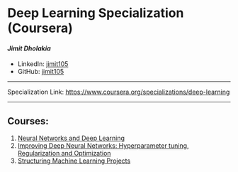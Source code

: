 # Deep Learning Specialization (Coursera)

#### *Jimit Dholakia*

* LinkedIn: [jimit105](https://in.linkedin.com/in/jimit105 "LinkedIn Profile")
* GitHub: [jimit105](https://github.com/jimit105 "GitHub Profile")

---

Specialization Link: https://www.coursera.org/specializations/deep-learning

---

## Courses:

1. [Neural Networks and Deep Learning](/Neural%20Networks%20and%20Deep%20Learning)
2. [Improving Deep Neural Networks: Hyperparameter tuning, Regularization and Optimization](/Improving%20Deep%20Neural%20Networks-%20Hyperparameter%20tuning%2C%20Regularization%20and%20Optimization)
3. [Structuring Machine Learning Projects](/Structuring%20Machine%20Learning%20Projects)
